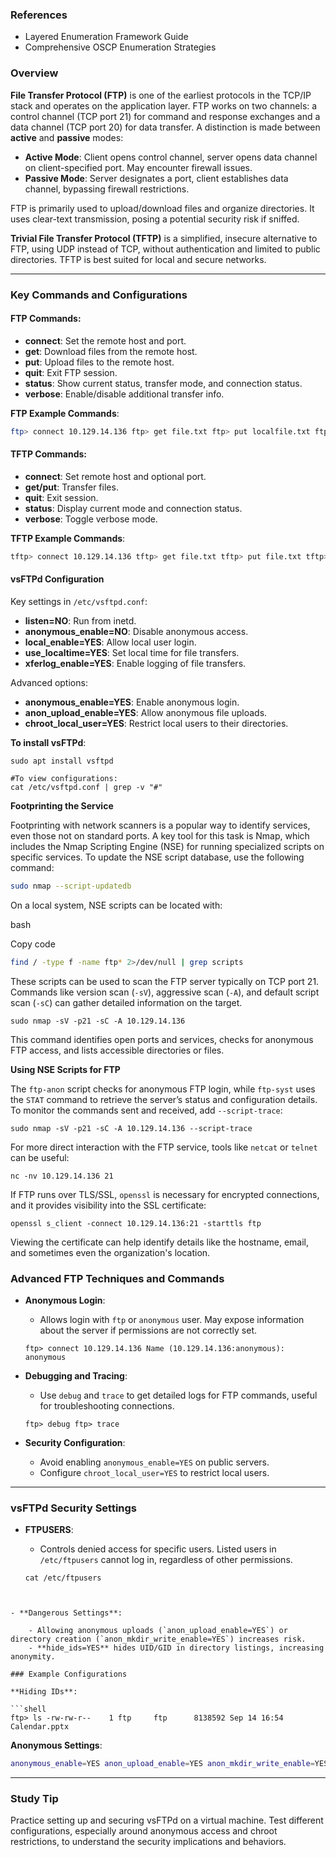 ### References
- Layered Enumeration Framework Guide
- Comprehensive OSCP Enumeration Strategies

### Overview

**File Transfer Protocol (FTP)** is one of the earliest protocols in the TCP/IP stack and operates on the application layer. FTP works on two channels: a control channel (TCP port 21) for command and response exchanges and a data channel (TCP port 20) for data transfer. A distinction is made between **active** and **passive** modes:

- **Active Mode**: Client opens control channel, server opens data channel on client-specified port. May encounter firewall issues.
- **Passive Mode**: Server designates a port, client establishes data channel, bypassing firewall restrictions.

FTP is primarily used to upload/download files and organize directories. It uses clear-text transmission, posing a potential security risk if sniffed.

**Trivial File Transfer Protocol (TFTP)** is a simplified, insecure alternative to FTP, using UDP instead of TCP, without authentication and limited to public directories. TFTP is best suited for local and secure networks.

---

### Key Commands and Configurations

#### FTP Commands:

- **connect**: Set the remote host and port.
- **get**: Download files from the remote host.
- **put**: Upload files to the remote host.
- **quit**: Exit FTP session.
- **status**: Show current status, transfer mode, and connection status.
- **verbose**: Enable/disable additional transfer info.

**FTP Example Commands**:


```bash
ftp> connect 10.129.14.136 ftp> get file.txt ftp> put localfile.txt ftp> quit
```

#### TFTP Commands:

- **connect**: Set remote host and optional port.
- **get/put**: Transfer files.
- **quit**: Exit session.
- **status**: Display current mode and connection status.
- **verbose**: Toggle verbose mode.

**TFTP Example Commands**:

```bash
tftp> connect 10.129.14.136 tftp> get file.txt tftp> put file.txt tftp> quit
```

#### vsFTPd Configuration

Key settings in `/etc/vsftpd.conf`:

- **listen=NO**: Run from inetd.
- **anonymous_enable=NO**: Disable anonymous access.
- **local_enable=YES**: Allow local user login.
- **use_localtime=YES**: Set local time for file transfers.
- **xferlog_enable=YES**: Enable logging of file transfers.

Advanced options:

- **anonymous_enable=YES**: Enable anonymous login.
- **anon_upload_enable=YES**: Allow anonymous file uploads.
- **chroot_local_user=YES**: Restrict local users to their directories.

**To install vsFTPd**:


```shell
sudo apt install vsftpd

#To view configurations:
cat /etc/vsftpd.conf | grep -v "#"
```

**Footprinting the Service**

Footprinting with network scanners is a popular way to identify services, even those not on standard ports. A key tool for this task is Nmap, which includes the Nmap Scripting Engine (NSE) for running specialized scripts on specific services. To update the NSE script database, use the following command:

```bash
sudo nmap --script-updatedb
````

On a local system, NSE scripts can be located with:

bash

Copy code

```bash 
find / -type f -name ftp* 2>/dev/null | grep scripts
```

These scripts can be used to scan the FTP server typically on TCP port 21. Commands like version scan (`-sV`), aggressive scan (`-A`), and default script scan (`-sC`) can gather detailed information on the target.


```shell
sudo nmap -sV -p21 -sC -A 10.129.14.136
```

This command identifies open ports and services, checks for anonymous FTP access, and lists accessible directories or files.

**Using NSE Scripts for FTP**

The `ftp-anon` script checks for anonymous FTP login, while `ftp-syst` uses the `STAT` command to retrieve the server’s status and configuration details. To monitor the commands sent and received, add `--script-trace`:


```shell
sudo nmap -sV -p21 -sC -A 10.129.14.136 --script-trace
```

For more direct interaction with the FTP service, tools like `netcat` or `telnet` can be useful:


```shell
nc -nv 10.129.14.136 21
```

If FTP runs over TLS/SSL, `openssl` is necessary for encrypted connections, and it provides visibility into the SSL certificate:


```shell
openssl s_client -connect 10.129.14.136:21 -starttls ftp
```

Viewing the certificate can help identify details like the hostname, email, and sometimes even the organization's location.

### Advanced FTP Techniques and Commands

- **Anonymous Login**:
    
    - Allows login with `ftp` or `anonymous` user. May expose information about the server if permissions are not correctly set.
    
    ```shell
    ftp> connect 10.129.14.136 Name (10.129.14.136:anonymous): anonymous
    ```
    
- **Debugging and Tracing**:
    
    - Use `debug` and `trace` to get detailed logs for FTP commands, useful for troubleshooting connections.
    

    ```shell 
    ftp> debug ftp> trace
    ```
    
- **Security Configuration**:
    
    - Avoid enabling `anonymous_enable=YES` on public servers.
    - Configure `chroot_local_user=YES` to restrict local users.

---

### vsFTPd Security Settings

- **FTPUSERS**:
    
    - Controls denied access for specific users. Listed users in `/etc/ftpusers` cannot log in, regardless of other permissions.
    
    ```shell
    cat /etc/ftpusers
```

    
- **Dangerous Settings**:
    
    - Allowing anonymous uploads (`anon_upload_enable=YES`) or directory creation (`anon_mkdir_write_enable=YES`) increases risk.
    - **hide_ids=YES** hides UID/GID in directory listings, increasing anonymity.

### Example Configurations

**Hiding IDs**:

```shell
ftp> ls -rw-rw-r--    1 ftp     ftp      8138592 Sep 14 16:54 Calendar.pptx
```

**Anonymous Settings**:

```bash
anonymous_enable=YES anon_upload_enable=YES anon_mkdir_write_enable=YES
```

---

### Study Tip

Practice setting up and securing vsFTPd on a virtual machine. Test different configurations, especially around anonymous access and chroot restrictions, to understand the security implications and behaviors.